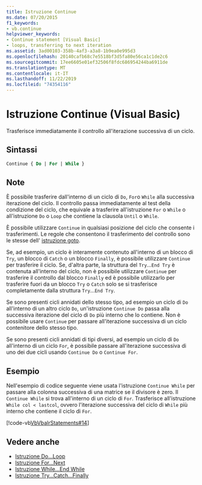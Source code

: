 ```yaml
---
title: Istruzione Continue
ms.date: 07/20/2015
f1_keywords:
- vb.continue
helpviewer_keywords:
- Continue statement [Visual Basic]
- loops, transferring to next iteration
ms.assetid: 3ad00103-358b-4af3-a3a8-1b9ea0e995d3
ms.openlocfilehash: 20140cafb68c7e5518bf3d5fa80e56ca1c1de2c6
ms.sourcegitcommit: 17ee6605e01ef32506f8fdc686954244ba6911de
ms.translationtype: MT
ms.contentlocale: it-IT
ms.lasthandoff: 11/22/2019
ms.locfileid: "74354116"
---
```

# <a name="continue-statement-visual-basic"></a>Istruzione Continue (Visual Basic)
Trasferisce immediatamente il controllo all'iterazione successiva di un ciclo.  
  
## <a name="syntax"></a>Sintassi  
  
```vb  
Continue { Do | For | While }  
```  
  
## <a name="remarks"></a>Note  
 È possibile trasferire dall'interno di un ciclo di `Do`, `For`o `While` alla successiva iterazione del ciclo. Il controllo passa immediatamente al test della condizione del ciclo, che equivale a trasferire all'istruzione `For` o `While` o all'istruzione `Do` o `Loop` che contiene la clausola `Until` o `While`.  
  
 È possibile utilizzare `Continue` in qualsiasi posizione del ciclo che consente i trasferimenti. Le regole che consentono il trasferimento del controllo sono le stesse dell' [istruzione goto](../../../visual-basic/language-reference/statements/goto-statement.md).  
  
 Se, ad esempio, un ciclo è interamente contenuto all'interno di un blocco di `Try`, un blocco di `Catch` o un blocco `Finally`, è possibile utilizzare `Continue` per trasferire il ciclo. Se, d'altra parte, la struttura del `Try`...`End Try` è contenuta all'interno del ciclo, non è possibile utilizzare `Continue` per trasferire il controllo dal blocco `Finally` ed è possibile utilizzarlo per trasferire fuori da un blocco `Try` o `Catch` solo se si trasferisce completamente dalla struttura `Try`...`End Try`.  
  
 Se sono presenti cicli annidati dello stesso tipo, ad esempio un ciclo di `Do` all'interno di un altro ciclo `Do`, un'istruzione `Continue Do` passa alla successiva iterazione del ciclo di `Do` più interno che lo contiene. Non è possibile usare `Continue` per passare all'iterazione successiva di un ciclo contenitore dello stesso tipo.  
  
 Se sono presenti cicli annidati di tipi diversi, ad esempio un ciclo di `Do` all'interno di un ciclo `For`, è possibile passare all'iterazione successiva di uno dei due cicli usando `Continue Do` o `Continue For`.  
  
## <a name="example"></a>Esempio  
 Nell'esempio di codice seguente viene usata l'istruzione `Continue While` per passare alla colonna successiva di una matrice se il divisore è zero. Il `Continue While` si trova all'interno di un ciclo di `For`. Trasferisce all'istruzione `While col < lastcol`, ovvero l'iterazione successiva del ciclo di `While` più interno che contiene il ciclo di `For`.  
  
 [!code-vb[VbVbalrStatements#14](~/samples/snippets/visualbasic/VS_Snippets_VBCSharp/VbVbalrStatements/VB/Class1.vb#14)]  
  
## <a name="see-also"></a>Vedere anche

- [Istruzione Do...Loop](../../../visual-basic/language-reference/statements/do-loop-statement.md)
- [Istruzione For...Next](../../../visual-basic/language-reference/statements/for-next-statement.md)
- [Istruzione While...End While](../../../visual-basic/language-reference/statements/while-end-while-statement.md)
- [Istruzione Try...Catch...Finally](../../../visual-basic/language-reference/statements/try-catch-finally-statement.md)
